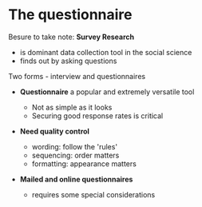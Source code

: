 # The questionnaire
Besure to take note:
__Survey Research__
- is dominant data collection tool in the social science
- finds out by asking questions

Two forms - interview and questionnaires 
- __Questionnaire__ a popular and extremely versatile tool
  - Not as simple as it looks
  - Securing good response rates is critical
 
- __Need quality control__
  - wording: follow the 'rules'
  - sequencing: order matters
  - formatting: appearance matters
 
- __Mailed and online questionnaires__
  - requires some special considerations

